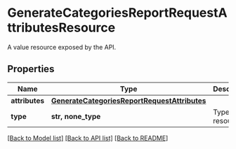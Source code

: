 # GenerateCategoriesReportRequestAttributesResource

A value resource exposed by the API.

## Properties
Name | Type | Description | Notes
------------ | ------------- | ------------- | -------------
**attributes** | [**GenerateCategoriesReportRequestAttributes**](GenerateCategoriesReportRequestAttributes.md) |  | [optional] 
**type** | **str, none_type** | Type of the resource. | [optional] 

[[Back to Model list]](../README.md#documentation-for-models) [[Back to API list]](../README.md#documentation-for-api-endpoints) [[Back to README]](../README.md)


